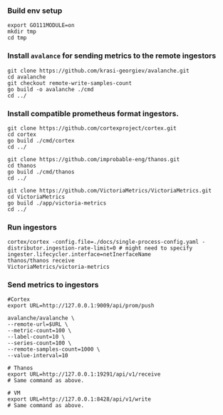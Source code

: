 ### Build env setup
```
export GO111MODULE=on
mkdir tmp
cd tmp

```

### Install `avalance` for sending metrics to the remote ingestors 
```
git clone https://github.com/krasi-georgiev/avalanche.git
cd avalanche
git checkout remote-write-samples-count
go build -o avalanche ./cmd
cd ../

```

### Install compatible prometheus format ingestors.

```
git clone https://github.com/cortexproject/cortex.git
cd cortex
go build ./cmd/cortex
cd ../

git clone https://github.com/improbable-eng/thanos.git
cd thanos
go build ./cmd/thanos
cd ../

git clone https://github.com/VictoriaMetrics/VictoriaMetrics.git
cd VictoriaMetrics
go build ./app/victoria-metrics
cd ../

```

### Run ingestors
```
cortex/cortex -config.file=./docs/single-process-config.yaml -distributor.ingestion-rate-limit=0 # might need to specify ingester.lifecycler.interface=netInerfaceName
thanos/thanos receive
VictoriaMetrics/victoria-metrics
```

### Send metrics to ingestors
```
#Cortex 
export URL=http://127.0.0.1:9009/api/prom/push

avalanche/avalanche \
--remote-url=$URL \
--metric-count=100 \
--label-count=10 \
--series-count=100 \
--remote-samples-count=1000 \
--value-interval=10

# Thanos
export URL=http://127.0.0.1:19291/api/v1/receive
# Same command as above.

# VM
export URL=http://127.0.0.1:8428/api/v1/write 
# Same command as above.


```
